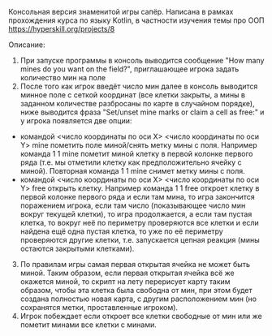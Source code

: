 Консольная версия знаменитой игры сапёр. Написана в рамках прохождения курса по языку Kotlin, в частности изучения темы про ООП https://hyperskill.org/projects/8

Описание:
1) При запуске программы в консоль выводится сообщение "How many mines do you want on the field?", приглашающее игрока задать количество мин на поле
2) После того как игрок введёт число мин далее в консоль выводится минное поле с сеткой координат (все клетки закрыты, а мины в заданном количестве разбросаны по карте в случайном порядке), ниже выводится фраза "Set/unset mine marks or claim a cell as free:" и у игрока появляется две опции:
- командой <число координаты по оси X> <число координаты по оси Y> mine пометить поле миной/снять метку мины с поля.
Например команда 1 1 mine пометит миной клетку в первой колонке первого ряда (т.е. мы отметили клетку как предположительно ячейку с миной). Повторная команда 1 1 mine снимет метку мины с поля.
- командой <число координаты по оси X> <число координаты по оси Y> free открыть клетку.
Например команда 1 1 free откроет клетку в первой колонке первого ряда и если там мина, то игра закончится поражением игрока, если там число (показывающее число мин вокруг текущей клетки), то игра продолжается, а если там пустая клетка, то вокруг неё по периметру проверяются все клетки и если найдена ещё одна пустая клетка, то уже по её периметру проверяются другие клетки, т.е. запускается цепная реакция (мины остаются закрытыми клетками).
3) По правилам игры самая первая открытая ячейка не может быть миной. Таким образом, если первая открытая ячейка всё же окажется миной, то скрипт на лету перерисует карту таким образом, чтобы эта клетка была свободна от мин, при этом будет создана полностью новая карта, с другим расположением мин (но сохранятся метки, проставленные игроком).
4) Игрок побеждает если откроет все клетки свободные от мин или же пометит минами все клетки с минами.
